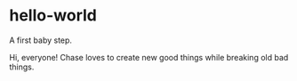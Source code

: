 # hello-world
A first baby step.

Hi, everyone!
Chase loves to create new good things while breaking old bad things.

